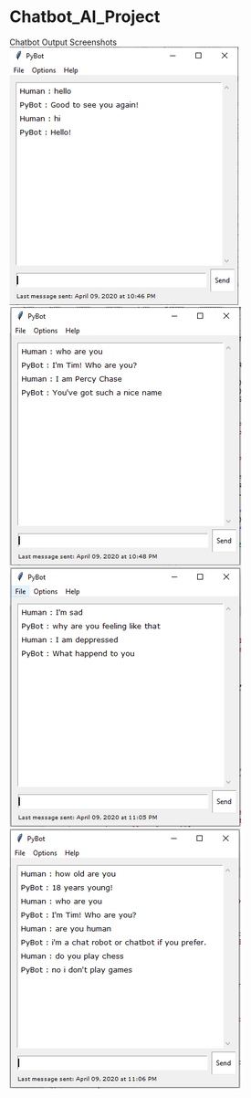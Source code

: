 # Chatbot_AI_Project
Chatbot Output Screenshots
![alt text](https://github.com/GauravChaubey807/Chatbot_AI_Project/blob/master/sceenshots/Capture.PNG)
![alt text](https://github.com/GauravChaubey807/Chatbot_AI_Project/blob/master/sceenshots/Capture2.PNG)
![alt text](https://github.com/GauravChaubey807/Chatbot_AI_Project/blob/master/sceenshots/Capture3.PNG)
![alt text](https://github.com/GauravChaubey807/Chatbot_AI_Project/blob/master/sceenshots/Capture4.PNG)
